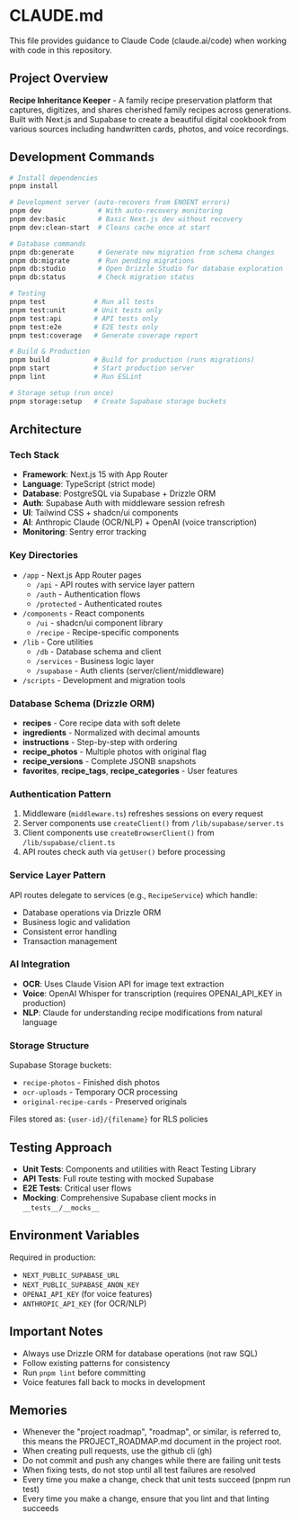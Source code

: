 # CLAUDE.md

This file provides guidance to Claude Code (claude.ai/code) when working with code in this repository.

## Project Overview

**Recipe Inheritance Keeper** - A family recipe preservation platform that captures, digitizes, and shares cherished family recipes across generations. Built with Next.js and Supabase to create a beautiful digital cookbook from various sources including handwritten cards, photos, and voice recordings.

## Development Commands

```bash
# Install dependencies
pnpm install

# Development server (auto-recovers from ENOENT errors)
pnpm dev              # With auto-recovery monitoring
pnpm dev:basic        # Basic Next.js dev without recovery
pnpm dev:clean-start  # Cleans cache once at start

# Database commands
pnpm db:generate      # Generate new migration from schema changes
pnpm db:migrate       # Run pending migrations
pnpm db:studio        # Open Drizzle Studio for database exploration
pnpm db:status        # Check migration status

# Testing
pnpm test            # Run all tests
pnpm test:unit       # Unit tests only
pnpm test:api        # API tests only
pnpm test:e2e        # E2E tests only
pnpm test:coverage   # Generate coverage report

# Build & Production
pnpm build           # Build for production (runs migrations)
pnpm start           # Start production server
pnpm lint            # Run ESLint

# Storage setup (run once)
pnpm storage:setup   # Create Supabase storage buckets
```

## Architecture

### Tech Stack
- **Framework**: Next.js 15 with App Router
- **Language**: TypeScript (strict mode)
- **Database**: PostgreSQL via Supabase + Drizzle ORM
- **Auth**: Supabase Auth with middleware session refresh
- **UI**: Tailwind CSS + shadcn/ui components
- **AI**: Anthropic Claude (OCR/NLP) + OpenAI (voice transcription)
- **Monitoring**: Sentry error tracking

### Key Directories
- `/app` - Next.js App Router pages
  - `/api` - API routes with service layer pattern
  - `/auth` - Authentication flows
  - `/protected` - Authenticated routes
- `/components` - React components
  - `/ui` - shadcn/ui component library
  - `/recipe` - Recipe-specific components
- `/lib` - Core utilities
  - `/db` - Database schema and client
  - `/services` - Business logic layer
  - `/supabase` - Auth clients (server/client/middleware)
- `/scripts` - Development and migration tools

### Database Schema (Drizzle ORM)
- **recipes** - Core recipe data with soft delete
- **ingredients** - Normalized with decimal amounts
- **instructions** - Step-by-step with ordering
- **recipe_photos** - Multiple photos with original flag
- **recipe_versions** - Complete JSONB snapshots
- **favorites**, **recipe_tags**, **recipe_categories** - User features

### Authentication Pattern
1. Middleware (`middleware.ts`) refreshes sessions on every request
2. Server components use `createClient()` from `/lib/supabase/server.ts`
3. Client components use `createBrowserClient()` from `/lib/supabase/client.ts`
4. API routes check auth via `getUser()` before processing

### Service Layer Pattern
API routes delegate to services (e.g., `RecipeService`) which handle:
- Database operations via Drizzle ORM
- Business logic and validation
- Consistent error handling
- Transaction management

### AI Integration
- **OCR**: Uses Claude Vision API for image text extraction
- **Voice**: OpenAI Whisper for transcription (requires OPENAI_API_KEY in production)
- **NLP**: Claude for understanding recipe modifications from natural language

### Storage Structure
Supabase Storage buckets:
- `recipe-photos` - Finished dish photos
- `ocr-uploads` - Temporary OCR processing
- `original-recipe-cards` - Preserved originals

Files stored as: `{user-id}/{filename}` for RLS policies

## Testing Approach
- **Unit Tests**: Components and utilities with React Testing Library
- **API Tests**: Full route testing with mocked Supabase
- **E2E Tests**: Critical user flows
- **Mocking**: Comprehensive Supabase client mocks in `__tests__/__mocks__`

## Environment Variables
Required in production:
- `NEXT_PUBLIC_SUPABASE_URL`
- `NEXT_PUBLIC_SUPABASE_ANON_KEY`
- `OPENAI_API_KEY` (for voice features)
- `ANTHROPIC_API_KEY` (for OCR/NLP)

## Important Notes
- Always use Drizzle ORM for database operations (not raw SQL)
- Follow existing patterns for consistency
- Run `pnpm lint` before committing
- Voice features fall back to mocks in development

## Memories
- Whenever the "project roadmap", "roadmap", or similar, is referred to, this means the PROJECT_ROADMAP.md document in the project root.
- When creating pull requests, use the github cli (gh)
- Do not commit and push any changes while there are failing unit tests
- When fixing tests, do not stop until all test failures are resolved
- Every time you make a change, check that unit tests succeed (pnpm run test)
- Every time you make a change, ensure that you lint and that linting succeeds